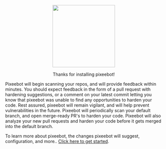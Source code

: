 

<p align="center">
  <img src="img/0-Icon-Trimmed.png" width="200px" />
</p>

<p align="center" style={{fontSize: '3em', fontWeight: 'bold'}} >Thanks for installing pixeebot!</p>

Pixeebot will begin scanning your repos, and will provide feedback within minutes. You should expect feedback in the form of a pull request with hardening suggestions, or a comment on your latest commit letting you know that pixeebot was unable to find any opportunities to harden your code. Rest assured, pixeebot will remain vigilant, and will help prevent vulnerabilities in the future. Pixeebot will periodically scan your default branch, and open merge-ready PR's to harden your code. Pixeebot will also analyze your new pull requests and harden your code before it gets merged into the default branch.

To learn more about pixeebot, the changes pixeebot will suggest, configuration, and more.. [Click here to get started](./getting-started).